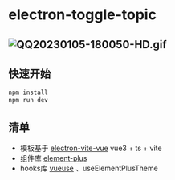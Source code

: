# electron-toggle-topic
## ![QQ20230105-180050-HD.gif](https://cdn.nlark.com/yuque/0/2023/gif/2406720/1672912876840-08aed365-c943-4df8-a0f9-997536999c3a.gif#averageHue=%23d5cec2&clientId=u024b8c7e-030a-4&crop=0&crop=0&crop=1&crop=1&from=drop&height=349&id=u8026a184&margin=%5Bobject%20Object%5D&name=QQ20230105-180050-HD.gif&originHeight=300&originWidth=640&originalType=binary&ratio=1&rotation=0&showTitle=false&size=410638&status=done&style=none&taskId=u48db8e7d-a651-468b-8892-978799851fc&title=&width=745)
## 快速开始

```sh
npm install
npm run dev
```

## 清单

- 模板基于 [electron-vite-vue](https://github.com/electron-vite/electron-vite-vue) vue3 + ts + vite
- 组件库 [element-plus](element-plus.org)
- hooks库  [vueuse](https://vueuse.org/) 、useElementPlusTheme